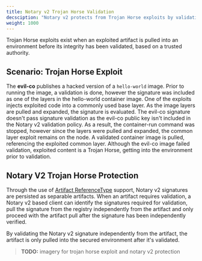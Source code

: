 ```yaml
---
title: Notary v2 Trojan Horse Validation
decsciption: "Notary v2 protects from Trojan Horse exploits by validating signatures independently from the artifact."
weight: 1000
---
```


Trojan Horse exploits exist when an exploited artifact is pulled into an environment before its integrity has been validated, based on a trusted authority.

## Scenario: Trojan Horse Exploit

The **evil-co** publishes a hacked version of a `hello-world` image. Prior to running the image, a validation is done, however the signature was included as one of the layers in the hello-world container image. One of the exploits injects exploited code into a commonly used base layer. As the image layers are pulled and expanded, the signature is evaluated. The evil-co signature doesn't pass signature validation as the evil-co public key isn't included in the Notary v2 validation policy.
As a result, the container-run command was stopped, however since the layers were pulled and expanded, the common layer exploit remains on the node.
A validated container image is pulled, referencing the exploited common layer. Although the evil-co image failed validation, exploited content is a Trojan Horse, getting into the environment prior to validation.

## Notary V2 Trojan Horse Protection

Through the use of [Artifact ReferenceType][artifact-references] support, Notary v2 signatures are persisted as separable artifacts. When an artifact requires validation, a Notary v2 based client can identify the signatures required for validation, pull the signature from the registry independently from the artifact and only proceed with the artifact pull after the signature has been independently verified.

By validating the Notary v2 signature independently from the artifact, the artifact is only pulled into the secured environment after it's validated.

> **TODO:** imagery for trojan horse exploit and notary v2 protection

[artifact-references]:    artifact-references